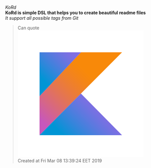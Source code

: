 *KoRd*</br>
**KoRd is simple DSL that helps you to create beautiful readme files**</br>
*It support all possible tags from Git*</br>
>Can quote</br>
![This is image](images/kotlin-logo.png)</br>
Created at Fri Mar 08 13:39:24 EET 2019
